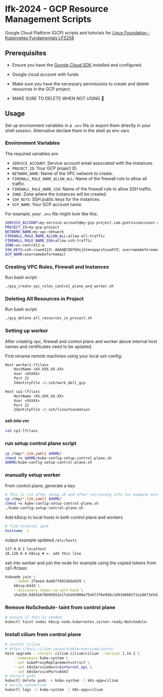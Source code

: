 # lfk-2024 - GCP Resource Management Scripts
Google Cloud Platform (GCP) scripts and tutorials for 
[Linux Foundation - Kubernetes Fundamentals LFS258](https://trainingportal.linuxfoundation.org/courses/kubernetes-fundamentals-lfs258)

## Prerequisites

- Ensure you have the [Google Cloud SDK](https://cloud.google.com/sdk/docs/install) installed and configured.
- Google cloud account with funds
- Make sure you have the necessary permissions to create and delete resources in the GCP project.

- MAKE SURE TO DELETE WHEN NOT USING 🤑

## Usage

Set up environment variables in a `.env` file or export them directly in your shell session. Alternative declare them in the shell as env vars

### Environment Variables
The required variables are:

- `SERVICE_ACCOUNT`: Service account email associated with the instances.
- `PROJECT_ID`: Your GCP project ID.
- `NETWORK_NAME`: Name of the VPC network to create.
- `FIREWALL_RULE_NAME_ALLOW_ALL`: Name of the firewall rule to allow all traffic.
- `FIREWALL_RULE_NAME_SSH`: Name of the firewall rule to allow SSH traffic.
- `ZONE`: Zone where the instances will be created.
- `SSH_KEYS`: SSH public keys for the instances.
- `GCP_NAME`: Your GCP account name.

For example, your `.env` file might look like this:

```bash
SERVICE_ACCOUNT=my-service-account@my-gcp-project.iam.gserviceaccount.com 
PROJECT_ID=my-gcp-project 
NETWORK_NAME=my-vpc-network 
FIREWALL_RULE_NAME_ALLOW_ALL=allow-all-traffic 
FIREWALL_RULE_NAME_SSH=allow-ssh-traffic 
ZONE=us-central1-a 
SSH_KEYS=ssh-rsaed123\ AAAABCDEFGHijklmnopqrstuvwXYZ\ usernamebeforeemail@gmail.com
GCP_NAME=usernamebeforeemail
```

### Creating VPC Rules, Firewall and Instances

Run bash script:

```bash
./gcp_create_vpc_rules_control_plane_and_worker.sh
```

### Deleting All Resources in Project

Run bash script:

```bash
./gcp_delete_all_resources_in_project.sh
```

### Setting up worker

After creating vpc, firewall and control plane and worker above internal host names and certificates need to be updated.

First rename remote machines using your local ssh config:

```txt
Host worker1-lfclass
    HostName <XX.XXX.XX.XX>
    User <XXXXX>
    Port 22
    IdentityFile ~/.ssh/work_dell_gcp

Host cp1-lfclass
    HostName <XX.XXX.XX.XX>
    User <XXXXX>
    Port 22
    IdentityFile ~/.ssh/linxufoundation
```

#### ssh into vm

```bash
ssh cp1-lfclass
```

### run setup control plane script

```bash
cp /tmp/*.{sh,yaml} $HOME/
chmod +x $HOME/kube-config-setup-control-plane.sh
$HOME/kube-config-setup-control-plane.sh
```

### manually setup worker

From control plane, generate a key:

```bash
# This is run after setup.sh and after retrieving info for example external IP from GCP CLI
cp /tmp/*.{sh,yaml} $HOME/
chmod +x kube-config-setup-control-plane.sh
./kube-config-setup-control-plane.sh
```

Add k8scp to local hosts in both control plane and workers

```bash
# find internal ipv4
hostname -i
```

output example updated `/etc/hosts`
```txt
127.0.0.1 localhost
10.128.0.4 k8scp # <- add this line
```

ssh into worker and join the node for example using the copied tokens from cp1-lfclass:

```bash
kubeadm join \
    --token 27eee4.6e66ff60318da929 \
    k8scp:6443 \
    --discovery-token-ca-cert-hash \
    sha256:6d541678b05652e1fa5d43908e75e67376e994c3483d6683f2a18673e5d2a1b0
```

### Remove NoSchedule- taint from control plane

```bash
# unsure if this is needed
kubectl taint nodes k8scp node.kubernetes.io/not-ready:NoSchedule-
```

### Install cilium from control plane

```bash
# install Cilium
# https://docs.cilium.io/en/stable/overview/intro/
helm upgrade --install cilium cilium/cilium --version 1.14.1 \
    --namespace kube-system \
    --set kubeProxyReplacement=strict \
    --set k8sServiceHost=$internal_api \
    --set k8sServicePort=6443
# restart pods
kubectl delete pods -n kube-system -l k8s-app=cilium
# verify connection
kubectl logs -n kube-system -l k8s-app=cilium
```